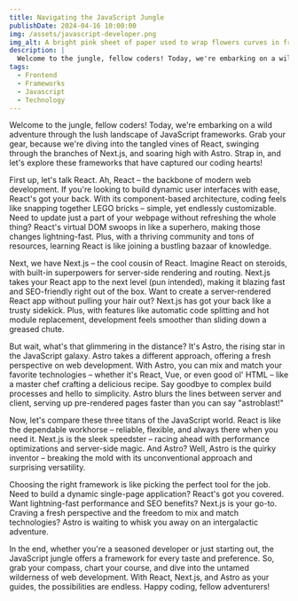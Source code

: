 ```yaml
---
title: Navigating the JavaScript Jungle
publishDate: 2024-04-16 10:00:00
img: /assets/javascript-developer.png
img_alt: A bright pink sheet of paper used to wrap flowers curves in front of rich blue background
description: |
  Welcome to the jungle, fellow coders! Today, we're embarking on a wild adventure through the lush landscape of JavaScript frameworks. Grab your gear, because we're diving into the tangled vines of React, swinging through the branches of Next.js, and soaring high with Astro. 
tags:
  - Frontend
  - Frameworks
  - Javascript
  - Technology
---
```


Welcome to the jungle, fellow coders! Today, we're embarking on a wild adventure through the lush landscape of JavaScript frameworks. Grab your gear, because we're diving into the tangled vines of React, swinging through the branches of Next.js, and soaring high with Astro. Strap in, and let's explore these frameworks that have captured our coding hearts!

First up, let's talk React. Ah, React – the backbone of modern web development. If you're looking to build dynamic user interfaces with ease, React's got your back. With its component-based architecture, coding feels like snapping together LEGO bricks – simple, yet endlessly customizable. Need to update just a part of your webpage without refreshing the whole thing? React's virtual DOM swoops in like a superhero, making those changes lightning-fast. Plus, with a thriving community and tons of resources, learning React is like joining a bustling bazaar of knowledge.

Next, we have Next.js – the cool cousin of React. Imagine React on steroids, with built-in superpowers for server-side rendering and routing. Next.js takes your React app to the next level (pun intended), making it blazing fast and SEO-friendly right out of the box. Want to create a server-rendered React app without pulling your hair out? Next.js has got your back like a trusty sidekick. Plus, with features like automatic code splitting and hot module replacement, development feels smoother than sliding down a greased chute.

But wait, what's that glimmering in the distance? It's Astro, the rising star in the JavaScript galaxy. Astro takes a different approach, offering a fresh perspective on web development. With Astro, you can mix and match your favorite technologies – whether it's React, Vue, or even good ol' HTML – like a master chef crafting a delicious recipe. Say goodbye to complex build processes and hello to simplicity. Astro blurs the lines between server and client, serving up pre-rendered pages faster than you can say "astroblast!"

Now, let's compare these three titans of the JavaScript world. React is like the dependable workhorse – reliable, flexible, and always there when you need it. Next.js is the sleek speedster – racing ahead with performance optimizations and server-side magic. And Astro? Well, Astro is the quirky inventor – breaking the mold with its unconventional approach and surprising versatility.

Choosing the right framework is like picking the perfect tool for the job. Need to build a dynamic single-page application? React's got you covered. Want lightning-fast performance and SEO benefits? Next.js is your go-to. Craving a fresh perspective and the freedom to mix and match technologies? Astro is waiting to whisk you away on an intergalactic adventure.

In the end, whether you're a seasoned developer or just starting out, the JavaScript jungle offers a framework for every taste and preference. So, grab your compass, chart your course, and dive into the untamed wilderness of web development. With React, Next.js, and Astro as your guides, the possibilities are endless. Happy coding, fellow adventurers!